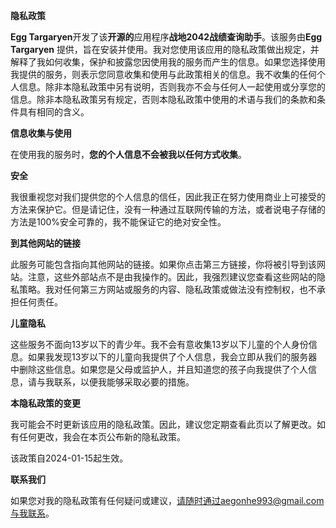 **隐私政策**

**Egg Targaryen**开发了该**开源的**应用程序**战地2042战绩查询助手**。该服务由**Egg Targaryen**
提供，旨在安装并使用。我对您使用该应用的隐私政策做出规定，并解释了我如何收集，保护和披露您因使用我的服务而产生的信息。如果您选择使用我提供的服务，则表示您同意收集和使用与此政策相关的信息。我不收集的任何个人信息。除非本隐私政策中另有说明，否则我亦不会与任何人一起使用或分享您的信息。除非本隐私政策另有规定，否则本隐私政策中使用的术语与我们的条款和条件具有相同的含义。

**信息收集与使用**

在使用我的服务时，**您的个人信息不会被我以任何方式收集**。

**安全**

我很重视您对我们提供您的个人信息的信任，因此我正在努力使用商业上可接受的方法来保护它。但是请记住，没有一种通过互联网传输的方法，或者说电子存储的方法是100%安全可靠的，我不能保证它的绝对安全性。

**到其他网站的链接**

此服务可能包含指向其他网站的链接。如果你点击第三方链接，你将被引导到该网站。注意，这些外部站点不是由我操作的。因此，我强烈建议您查看这些网站的隐私策略。我对任何第三方网站或服务的内容、隐私政策或做法没有控制权，也不承担任何责任。

**儿童隐私**

这些服务不面向13岁以下的青少年。我不会有意收集13岁以下儿童的个人身份信息。如果我发现13岁以下的儿童向我提供了个人信息，我会立即从我们的服务器中删除这些信息。如果您是父母或监护人，并且知道您的孩子向我提供了个人信息，请与我联系，以便我能够采取必要的措施。

**本隐私政策的变更**

我可能会不时更新该应用的隐私政策。因此，建议您定期查看此页以了解更改。如有任何更改，我会在本页公布新的隐私政策。

该政策自2024-01-15起生效。

**联系我们**

如果您对我的隐私政策有任何疑问或建议，请随时通过aegonhe993@gmail.com与我联系。

